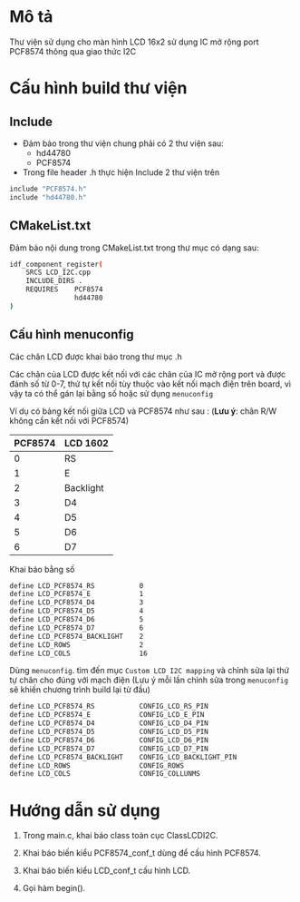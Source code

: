 # Mô tả
Thư viện sử dụng cho màn hình LCD 16x2 sử dụng IC mở rộng port PCF8574 thông qua giao thức I2C
# Cấu hình build thư viện
## Include
- Đảm bảo trong thư viện chung phải có 2 thư viện sau:
    - hd44780
    - PCF8574
- Trong file header .h thực hiện Include 2 thư viện trên

```bash
include "PCF8574.h"
include "hd44780.h"
```

## CMakeList.txt
Đảm bảo nội dung trong CMakeList.txt trong thư mục có dạng sau:

```bash
idf_component_register(
    SRCS LCD_I2C.cpp
    INCLUDE_DIRS .
    REQUIRES    PCF8574 
                hd44780
)
```
## Cấu hình menuconfig
Các chân LCD được khai báo trong thư mục .h 

Các chân của LCD được kết nối với các chân của IC mở rộng port và được đánh số từ 0-7, thứ tự kết nối tùy thuộc vào kết nối mạch điện trên board, vì vậy ta có thể gán lại bằng số hoặc sử dụng `menuconfig` 

Ví dụ có bảng kết nối giữa LCD và PCF8574 như sau :
(**Lưu ý**: chân R/W không cần kết nối với PCF8574)

|PCF8574 |LCD 1602  |
|------- |--------  |
| 0      |RS        |
| 1      |E         |
| 2      |Backlight |
| 3      |D4        |
| 4      |D5        |
| 5      |D6        |
| 6      |D7        |

Khai báo bằng số

```bash
define LCD_PCF8574_RS           0
define LCD_PCF8574_E            1
define LCD_PCF8574_D4           3
define LCD_PCF8574_D5           4
define LCD_PCF8574_D6           5
define LCD_PCF8574_D7           6
define LCD_PCF8574_BACKLIGHT    2
define LCD_ROWS                 2 
define LCD_COLS                 16
```

Dùng `menuconfig`. tìm đến mục `Custom LCD I2C mapping` và chỉnh sửa lại thứ tự chân cho đúng với mạch điện (Lưu ý mỗi lần chỉnh sửa trong `menuconfig` sẽ khiến chương trình build lại từ đầu)

```bash
define LCD_PCF8574_RS           CONFIG_LCD_RS_PIN
define LCD_PCF8574_E            CONFIG_LCD_E_PIN
define LCD_PCF8574_D4           CONFIG_LCD_D4_PIN
define LCD_PCF8574_D5           CONFIG_LCD_D5_PIN
define LCD_PCF8574_D6           CONFIG_LCD_D6_PIN
define LCD_PCF8574_D7           CONFIG_LCD_D7_PIN
define LCD_PCF8574_BACKLIGHT    CONFIG_LCD_BACKLIGHT_PIN
define LCD_ROWS                 CONFIG_ROWS 
define LCD_COLS                 CONFIG_COLLUNMS
```

# Hướng dẫn sử dụng
1. Trong main.c, khai báo class toàn cục ClassLCDI2C.

2. Khai báo biến kiểu PCF8574_conf_t dùng để cấu hình PCF8574.

3. Khai báo biến kiểu LCD_conf_t cấu hình LCD.

4. Gọi hàm begin().